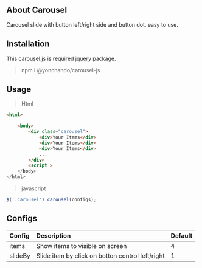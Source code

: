 ## About Carousel
Carousel slide with button left/right side and button dot. easy to use.

## Installation
This carousel.js is required [jquery](https://jquery.com "jquery.com") package.<br>

> npm i @yonchando/carousel-js

## Usage
> Html

```html
<html>

    <body>
        <div class="carousel">
            <div>Your Items</div>   
            <div>Your Items</div>   
            <div>Your Items</div>   
            ...
        </div>
        <script >
    </body>
</html>
```

> javascript
```javascript
$('.carousel').carousel(configs);
```

## Configs
| Config      | Description | Default     |
| :---        |    :---   |          :--- |
| items | Show items to visible on screen | 4
| slideBy | Slide item by click on botton control left/right| 1
